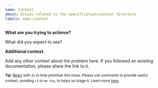 ```yaml
---
name: Context
about: Issues related to the specification/context directory
labels: spec:context
---
```


**What are you trying to achieve?**

What did you expect to see?

**Additional context.**

Add any other context about the problem here. If you followed an existing documentation, please share the link to it.

<sub>**Tip**: [React](https://github.blog/news-insights/product-news/add-reactions-to-pull-requests-issues-and-comments/) with 👍 to help prioritize this issue. Please use comments to provide useful context, avoiding `+1` or `me too`, to helps us triage it. Learn more [here](https://opentelemetry.io/community/end-user/issue-participation/).</sub>
